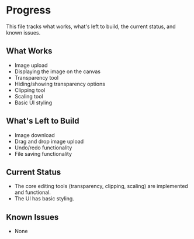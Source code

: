 # Progress

This file tracks what works, what's left to build, the current status, and known issues.

## What Works

- Image upload
- Displaying the image on the canvas
- Transparency tool
- Hiding/showing transparency options
- Clipping tool
- Scaling tool
- Basic UI styling

## What's Left to Build

- Image download
- Drag and drop image upload
- Undo/redo functionality
- File saving functionality

## Current Status

- The core editing tools (transparency, clipping, scaling) are implemented and functional.
- The UI has basic styling.

## Known Issues

- None
